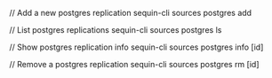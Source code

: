 // Add a new postgres replication
sequin-cli sources postgres add

// List postgres replications
sequin-cli sources postgres ls

// Show postgres replication info
sequin-cli sources postgres info [id]

// Remove a postgres replication
sequin-cli sources postgres rm [id]
